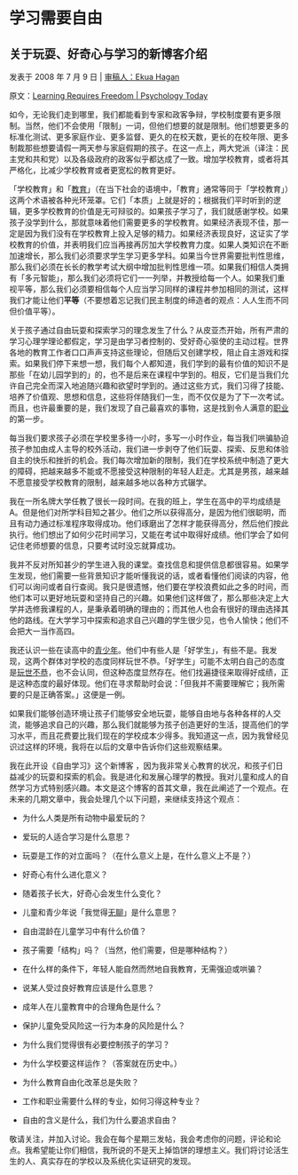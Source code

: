# 学习需要自由

## 关于玩耍、好奇心与学习的新博客介绍

发表于 2008 年 7 月 9 日 | [审稿人：Ekua Hagan](https://www.psychologytoday.com/us/docs/editorial-process)

原文：[Learning Requires Freedom | Psychology Today](https://www.psychologytoday.com/us/blog/freedom-learn/200807/learning-requires-freedom)

如今，无论我们走到哪里，我们都能看到专家和政客争辩，学校制度要有更多限制。当然，他们不会使用「限制」一词，但他们想要的就是限制。他们想要更多的标准化测试、更多家庭作业、更多监督、更久的在校天数，更长的在校年限、更多制裁那些想要请假一两天参与家庭假期的孩子。在这一点上，两大党派（译注：民主党和共和党）以及各级政府的政客似乎都达成了一致。增加学校教育，或者将其严格化，比减少学校教育或者更宽松的教育更好。

「学校教育」和「[教育](https://www.psychologytoday.com/us/basics/education)」（在当下社会的语境中，「教育」通常等同于「学校教育」）这两个术语被各种光环笼罩。它们「本质」上就是好的；根据我们平时听到的逻辑，更多学校教育的价值是无可辩驳的。如果孩子学习了，我们就感谢学校。如果孩子没学到什么，那就意味着他们需要更多的学校教育。如果经济表现不佳，那一定是因为我们没有在学校教育上投入足够的精力。如果经济表现良好，这证实了学校教育的价值，并表明我们应当再接再厉加大学校教育力度。如果人类知识在不断加速增长，那么我们必须要求学生学习更多学科。如果当今世界需要批判性思维，那么我们必须在长长的教学考试大纲中增加批判性思维一项。如果我们相信人类拥有「多元智能」，那么我们必须将它们一一列举，并教授给每一个人。如果我们重视平等，那么我们必须要相信每个人应当学习同样的课程并参加相同的测试，这样我们才能让他们**平等**（不要想着忘记我们民主制度的缔造者的观点：人人生而不同但价值平等）。

关于孩子通过自由玩耍和探索学习的理念发生了什么？从皮亚杰开始，所有严肃的学习心理学理论都假定，学习是由学习者控制的、受好奇心驱使的主动过程。世界各地的教育工作者口口声声支持这些理论，但随后又创建学校，阻止自主游戏和探索。如果我们停下来想一想，我们每个人都知道，我们学到的最有价值的知识不是那些「在幼儿园学到的」的，也不是后来在课程中学到的。相反，它们是当我们允许自己完全而深入地追随兴趣和欲望时学到的。通过这些方式，我们习得了技能、培养了价值观、思想和信息，这些将伴随我们一生，而不仅仅是为了下一次考试。而且，也许最重要的是，我们发现了自己最喜欢的事物，这是找到令人满意的[职业](https://www.psychologytoday.com/us/basics/career)的第一步。

每当我们要求孩子必须在学校里多待一小时，多写一小时作业，每当我们哄骗胁迫孩子参加由成人主导的校外活动，我们进一步剥夺了他们玩耍、探索、反思和体验自主的快乐和挫折的机会。我们每次增加新的限制，我们在学校系统中制造了更大的障碍，把越来越多不能或不愿接受这种限制的年轻人赶走。尤其是男孩，越来越不愿意接受学校教育的限制，越来越多地以各种方式辍学。

我在一所名牌大学任教了很长一段时间。在我的班上，学生在高中的平均成绩是 A。但是他们对所学科目知之甚少。他们之所以获得高分，是因为他们很聪明，而且有动力通过标准程序取得成功。他们琢磨出了怎样才能获得高分，然后他们按此执行。他们想出了如何少花时间学习，又能在考试中取得好成绩。他们学会了如何记住老师想要的信息，只要考试时没忘就算成功。

我并不反对所知甚少的学生进入我的课堂。查找信息和提供信息都很容易。如果学生发现，他们需要一些背景知识才能听懂我说的话，或者看懂他们阅读的内容，他们可以询问或者自行查阅。我只是很遗憾，他们要在学校浪费如此之多的时间，而他们本可以更好地玩耍和坚持自己的兴趣。如果他们这样做了，那么那些决定上大学并选修我课程的人，是秉承着明确的理由的；而其他人也会有很好的理由选择其他的路线。在大学学习中探索和追求自己兴趣的学生很少见，也令人愉快；他们不会把大一当作高四。

我还认识一些在读高中的[青少年](https://www.psychologytoday.com/us/basics/adolescence)。他们中有些人是「好学生」，有些不是。我发现，这两个群体对学校的态度同样玩世不恭。「好学生」可能不太明白自己的态度是[玩世不恭](https://www.psychologytoday.com/us/basics/pessimism)，也不会认同，但这种态度显然存在。他们找遍捷径来取得好成绩，正是这种态度的最好体现。他们在寻求帮助时会说：「但我并不需要理解它；我所需要的只是正确答案。」这便是一例。

如果我们能够创造环境让孩子们能够安全地玩耍，能够自由地与各种各样的人交流，能够追求自己的兴趣，那么我们就能够为孩子创造更好的生活，提高他们的学习水平，而且花费要比我们现在的学校成本少得多。我知道这一点，因为我曾经见识过这样的环境，我将在以后的文章中告诉你们这些观察结果。

我在此开设《自由学习》这个新博客 ，因为我非常关心教育的状况，和孩子们日益减少的玩耍和探索的机会。我是进化和发展心理学的教授。我对儿童和成人的自然学习方式特别感兴趣。本文是这个博客的首其文章，我在此阐述了一个观点。在未来的几期文章中，我会处理几个以下问题，来继续支持这个观点：

- 为什么人类是所有动物中最爱玩的？

- 爱玩的人适合学习是什么意思？

- 玩耍是工作的对立面吗？（在什么意义上是，在什么意义上不是？）

- 好奇心有什么进化意义？

- 随着孩子长大，好奇心会发生什么变化？

- 儿童和青少年说「我觉得[无聊](https://www.psychologytoday.com/us/basics/boredom)」是什么意思？

- 自由混龄在儿童学习中有什么价值？

- 孩子需要「结构」吗？（当然，他们需要，但是哪种结构？）

- 在什么样的条件下，年轻人能自然而然地自我教育，无需强迫或哄骗？

- 说某人受过良好教育应该是什么意思？

- 成年人在儿童教育中的合理角色是什么？

- 保护儿童免受风险这一行为本身的风险是什么？

- 为什么我们觉得很有必要控制孩子的学习？

- 为什么学校要这样运作？（答案就在历史中。）

- 为什么教育自由化改革总是失败？

- 工作和职业需要什么样的专业，如何习得这种专业？

- 自由的含义是什么，我们为什么要追求自由？

敬请关注，并加入讨论。我会在每个星期三发帖，我会考虑你的问题，评论和论点。我希望能让你们相信，我所说的不是天上掉馅饼的理想主义。我们将讨论活生生的人、真实存在的学校以及系统化实证研究的发现。